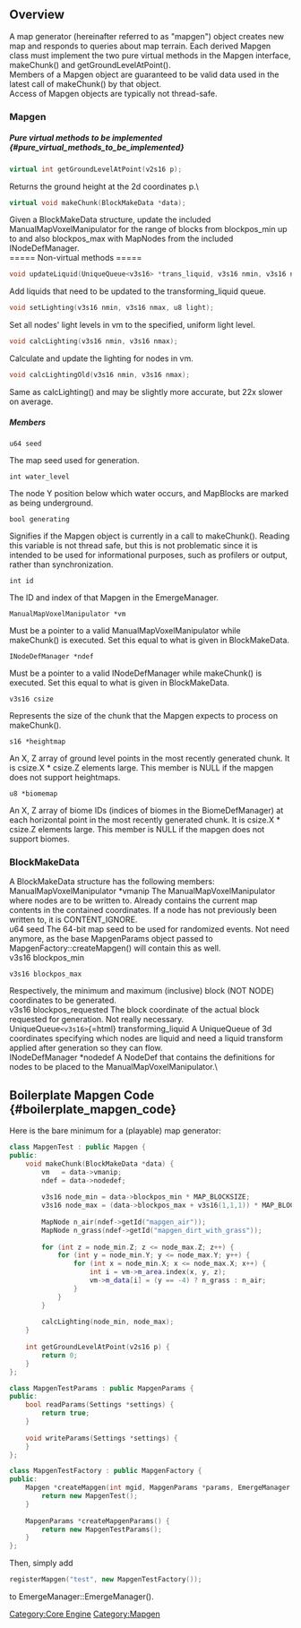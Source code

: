 ## Overview

A map generator (hereinafter referred to as \"mapgen\") object creates new map and responds to queries about map terrain. Each derived Mapgen class must implement the two pure virtual methods in the Mapgen interface, makeChunk() and getGroundLevelAtPoint().\
Members of a Mapgen object are guaranteed to be valid data used in the latest call of makeChunk() by that object.\
Access of Mapgen objects are typically not thread-safe.

### Mapgen

##### Pure virtual methods to be implemented {#pure_virtual_methods_to_be_implemented}

``` cpp
virtual int getGroundLevelAtPoint(v2s16 p);
```

Returns the ground height at the 2d coordinates p.\

``` cpp
virtual void makeChunk(BlockMakeData *data);
```

Given a BlockMakeData structure, update the included ManualMapVoxelManipulator for the range of blocks from blockpos_min up to and also blockpos_max with MapNodes from the included INodeDefManager.\
===== Non-virtual methods =====

``` cpp
void updateLiquid(UniqueQueue<v3s16> *trans_liquid, v3s16 nmin, v3s16 nmax);
```

Add liquids that need to be updated to the transforming_liquid queue.

``` cpp
void setLighting(v3s16 nmin, v3s16 nmax, u8 light);
```

Set all nodes\' light levels in vm to the specified, uniform light level.

``` cpp
void calcLighting(v3s16 nmin, v3s16 nmax);
```

Calculate and update the lighting for nodes in vm.

``` cpp
void calcLightingOld(v3s16 nmin, v3s16 nmax);
```

Same as calcLighting() and may be slightly more accurate, but 22x slower on average.

##### Members

`u64 seed`

The map seed used for generation.

`int water_level`

The node Y position below which water occurs, and MapBlocks are marked as being underground.

`bool generating`

Signifies if the Mapgen object is currently in a call to makeChunk(). Reading this variable is not thread safe, but this is not problematic since it is intended to be used for informational purposes, such as profilers or output, rather than synchronization.

`int id`

The ID and index of that Mapgen in the EmergeManager.

`ManualMapVoxelManipulator *vm`

Must be a pointer to a valid ManualMapVoxelManipulator while makeChunk() is executed. Set this equal to what is given in BlockMakeData.

`INodeDefManager *ndef`

Must be a pointer to a valid INodeDefManager while makeChunk() is executed. Set this equal to what is given in BlockMakeData.

`v3s16 csize`

Represents the size of the chunk that the Mapgen expects to process on makeChunk().

`s16 *heightmap`

An X, Z array of ground level points in the most recently generated chunk. It is csize.X \* csize.Z elements large. This member is NULL if the mapgen does not support heightmaps.

`u8 *biomemap`

An X, Z array of biome IDs (indices of biomes in the BiomeDefManager) at each horizontal point in the most recently generated chunk. It is csize.X \* csize.Z elements large. This member is NULL if the mapgen does not support biomes.

### BlockMakeData

A BlockMakeData structure has the following members:\
ManualMapVoxelManipulator \*vmanip The ManualMapVoxelManipulator where nodes are to be written to. Already contains the current map contents in the contained coordinates. If a node has not previously been written to, it is CONTENT_IGNORE.\
u64 seed The 64-bit map seed to be used for randomized events. Not need anymore, as the base MapgenParams object passed to MapgenFactory::createMapgen() will contain this as well.\
v3s16 blockpos_min

`v3s16 blockpos_max`

Respectively, the minimum and maximum (inclusive) block (NOT NODE) coordinates to be generated.\
v3s16 blockpos_requested The block coordinate of the actual block requested for generation. Not really necessary.\
UniqueQueue`<v3s16>`{=html} transforming_liquid A UniqueQueue of 3d coordinates specifying which nodes are liquid and need a liquid transform applied after generation so they can flow.\
INodeDefManager \*nodedef A NodeDef that contains the definitions for nodes to be placed to the ManualMapVoxelManipulator.\

## Boilerplate Mapgen Code {#boilerplate_mapgen_code}

Here is the bare minimum for a (playable) map generator:

``` cpp
class MapgenTest : public Mapgen {
public:
    void makeChunk(BlockMakeData *data) {
        vm   = data->vmanip;
        ndef = data->nodedef;
        
        v3s16 node_min = data->blockpos_min * MAP_BLOCKSIZE;
        v3s16 node_max = (data->blockpos_max + v3s16(1,1,1)) * MAP_BLOCKSIZE - v3s16(1,1,1);
        
        MapNode n_air(ndef->getId("mapgen_air"));
        MapNode n_grass(ndef->getId("mapgen_dirt_with_grass"));
        
        for (int z = node_min.Z; z <= node_max.Z; z++) {
            for (int y = node_min.Y; y <= node_max.Y; y++) {
                for (int x = node_min.X; x <= node_max.X; x++) {
                    int i = vm->m_area.index(x, y, z);
                    vm->m_data[i] = (y == -4) ? n_grass : n_air;
                }
            }
        }
        
        calcLighting(node_min, node_max);
    }
    
    int getGroundLevelAtPoint(v2s16 p) {
        return 0;
    }
};

class MapgenTestParams : public MapgenParams {
public:
    bool readParams(Settings *settings) {
        return true;
    }
    
    void writeParams(Settings *settings) {  
    }
};

class MapgenTestFactory : public MapgenFactory {
public:
    Mapgen *createMapgen(int mgid, MapgenParams *params, EmergeManager *emerge) {
        return new MapgenTest();
    }
    
    MapgenParams *createMapgenParams() {
        return new MapgenTestParams();
    }
};
```

Then, simply add

``` cpp
registerMapgen("test", new MapgenTestFactory());
```

to EmergeManager::EmergeManager().

[Category:Core Engine](Category:Core_Engine "wikilink") [Category:Mapgen](Category:Mapgen "wikilink")
